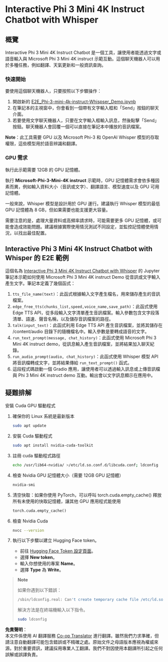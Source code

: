 <!--
CO_OP_TRANSLATOR_METADATA:
{
  "original_hash": "006e8cf75211d3297f24e1b22e38955f",
  "translation_date": "2025-05-08T05:44:13+00:00",
  "source_file": "md/02.Application/01.TextAndChat/Phi3/E2E_Phi-3-mini_with_whisper.md",
  "language_code": "tw"
}
-->
# Interactive Phi 3 Mini 4K Instruct Chatbot with Whisper

## 概覽

Interactive Phi 3 Mini 4K Instruct Chatbot 是一個工具，讓使用者能透過文字或語音輸入與 Microsoft Phi 3 Mini 4K instruct 示範互動。這個聊天機器人可以用於多種任務，例如翻譯、天氣更新和一般資訊查詢。

### 快速開始

要使用這個聊天機器人，只要按照以下步驟操作：

1. 開啟新的 [E2E_Phi-3-mini-4k-instruct-Whispser_Demo.ipynb](https://github.com/microsoft/Phi-3CookBook/blob/main/code/06.E2E/E2E_Phi-3-mini-4k-instruct-Whispser_Demo.ipynb)
2. 在筆記本的主視窗中，你會看到一個帶有文字輸入框和「Send」按鈕的聊天介面。
3. 若要使用文字聊天機器人，只要在文字輸入框輸入訊息，然後點擊「Send」按鈕。聊天機器人會回覆一個可以直接在筆記本中播放的音訊檔案。

**Note**：此工具需要 GPU 以及 Microsoft Phi-3 和 OpenAI Whisper 模型的存取權限，這些模型用於語音辨識和翻譯。

### GPU 需求

執行此示範需要 12GB 的 GPU 記憶體。

執行 **Microsoft-Phi-3-Mini-4K instruct** 示範時，GPU 記憶體需求會依多種因素而異，例如輸入資料大小（音訊或文字）、翻譯語言、模型速度以及 GPU 可用記憶體。

一般來說，Whisper 模型是設計用於 GPU 運行。建議執行 Whisper 模型的最低 GPU 記憶體為 8 GB，但如果需要也能支援更大容量。

需要注意的是，處理大量資料或高頻率請求時，可能需要更多 GPU 記憶體，或可能會造成效能問題。建議根據實際使用情況測試不同設定，並監控記憶體使用情況，以找出最佳配置。

## Interactive Phi 3 Mini 4K Instruct Chatbot with Whisper 的 E2E 範例

這個名為 [Interactive Phi 3 Mini 4K Instruct Chatbot with Whisper](https://github.com/microsoft/Phi-3CookBook/blob/main/code/06.E2E/E2E_Phi-3-mini-4k-instruct-Whispser_Demo.ipynb) 的 Jupyter 筆記本示範如何使用 Microsoft Phi 3 Mini 4K instruct Demo 從音訊或文字輸入產生文字。筆記本定義了幾個函式：

1. `tts_file_name(text)`：此函式根據輸入文字產生檔名，用來儲存產生的音訊檔案。
1. `edge_free_tts(chunks_list,speed,voice_name,save_path)`：此函式使用 Edge TTS API，從多段輸入文字清單產生音訊檔案。輸入參數包含文字段落清單、語速、聲音名稱，以及儲存音訊檔案的路徑。
1. `talk(input_text)`：此函式利用 Edge TTS API 產生音訊檔案，並將其儲存在 /content/audio 目錄下的隨機檔名中。輸入參數是要轉成語音的文字。
1. `run_text_prompt(message, chat_history)`：此函式使用 Microsoft Phi 3 Mini 4K instruct demo，從訊息輸入產生音訊檔案，並將結果加入聊天紀錄。
1. `run_audio_prompt(audio, chat_history)`：此函式使用 Whisper 模型 API 將音訊檔轉成文字，並將結果傳給 `run_text_prompt()` 函式。
1. 這段程式碼啟動一個 Gradio 應用，讓使用者可以透過輸入訊息或上傳音訊檔與 Phi 3 Mini 4K instruct demo 互動。輸出會以文字訊息顯示在應用中。

## 疑難排解

安裝 Cuda GPU 驅動程式

1. 確保你的 Linux 系統是最新版本

    ```bash
    sudo apt update
    ```

1. 安裝 Cuda 驅動程式

    ```bash
    sudo apt install nvidia-cuda-toolkit
    ```

1. 註冊 cuda 驅動程式路徑

    ```bash
    echo /usr/lib64-nvidia/ >/etc/ld.so.conf.d/libcuda.conf; ldconfig
    ```

1. 檢查 Nvidia GPU 記憶體大小（需要 12GB GPU 記憶體）

    ```bash
    nvidia-smi
    ```

1. 清空快取：如果你使用 PyTorch，可以呼叫 torch.cuda.empty_cache() 釋放所有未使用的快取記憶體，讓其他 GPU 應用程式能使用

    ```python
    torch.cuda.empty_cache() 
    ```

1. 檢查 Nvidia Cuda

    ```bash
    nvcc --version
    ```

1. 執行以下步驟以建立 Hugging Face token。

    - 前往 [Hugging Face Token 設定頁面](https://huggingface.co/settings/tokens?WT.mc_id=aiml-137032-kinfeylo)。
    - 選擇 **New token**。
    - 輸入你想使用的專案 **Name**。
    - 選擇 **Type** 為 **Write**。

> **Note**
>
> 如果你遇到以下錯誤：
>
> ```bash
> /sbin/ldconfig.real: Can't create temporary cache file /etc/ld.so.cache~: Permission denied 
> ```
>
> 解決方法是在終端機輸入以下指令。
>
> ```bash
> sudo ldconfig
> ```

**免責聲明**：  
本文件係使用 AI 翻譯服務 [Co-op Translator](https://github.com/Azure/co-op-translator) 進行翻譯。雖然我們力求準確，但請注意自動翻譯可能包含錯誤或不精確之處。原始文件之母語版本應視為權威來源。對於重要資訊，建議採用專業人工翻譯。我們不對因使用本翻譯所引起之任何誤解或誤譯負責。